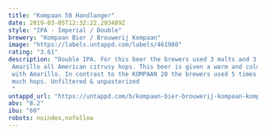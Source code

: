 ```yaml
---
title: "Kompaan 58 Handlanger"
date: 2019-03-05T12:32:22.293489Z
style: "IPA - Imperial / Double"
brewery: "Kompaan Bier / Brouwerij Kompaan"
image: "https://labels.untappd.com/labels/461980"
rating: "3.61"
description: "Double IPA. For this beer the brewers used 3 malts and 3 hops, Simcoe, Cascade, Amarillo all American citrusy hops. This beer is given a warm and cold dry hopping with Amarillo. In contrast to the KOMPAAN 20 the brewers used 5 times as much hops. Unfiltered & unpasterized "
untappd_url: "https://untappd.com/b/kompaan-bier-brouwerij-kompaan-kompaan-58-handlanger/461980"
abv: "8.2"
ibu: "60"
robots: noindex,nofollow
---
```

